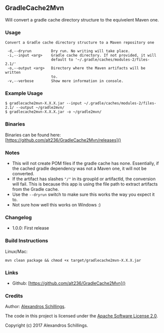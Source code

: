 ## GradleCache2Mvn

Will convert a gradle cache directory structure to the equivelent Maven one.

### Usage

    Convert a Gradle cache directory structure to a Maven repository one
    
     -d,--dryrun         Dry run. No writing will take place.
     -i,--input <arg>    Gradle cache directory. If not provided, it will
                         default to '~/.gradle/caches/modules-2/files-2.1/'
     -o,--output <arg>   Directory where the Maven artifacts will be written
                         to.
     -v,--verbose        Show more information in console.
    

### Example Usage

	$ gradlecache2mvn-X.X.X.jar --input ~/.gradle/caches/modules-2/files-2.1/ --output ~/gradle2mvn/
	$ gradlecache2mvn-X.X.X.jar -o ~/gradle2mvn/

### Binaries
Binaries can be found here: [https://github.com/alt236/GradleCache2Mvn/releases]()

### Notes
- This will not create POM files if the gradle cache has none. Essentially, if the cached gradle dependency was not a Maven one, it will not be converted.
- If the artifact has slashes `"/"` in its groupId or artifactId, the conversion will fail. This is because this app is using the file path to extract artifacts from the Gradle cache.
- Use the `--dryrun` switch to make sure this works the way you expect it to.
- Not sure how well this works on Windows :)

### Changelog
- 1.0.0: First release

### Build Instructions
Linux/Mac:

	mvn clean package && chmod +x target/gradlecache2mvn-X.X.X.jar


### Links
* Github: [https://github.com/alt236/GradleCache2Mvn]()

### Credits
Author: [Alexandros Schillings](https://github.com/alt236).

The code in this project is licensed under the [Apache Software License 2.0](LICENSE-2.0.html).

Copyright (c) 2017 Alexandros Schillings.
